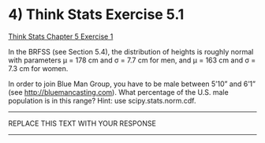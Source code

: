 # 4) Think Stats Exercise 5.1

[Think Stats Chapter 5 Exercise 1](http://greenteapress.com/thinkstats2/html/thinkstats2006.html#toc50)

In the BRFSS (see Section 5.4), the distribution of heights is roughly normal with parameters µ = 178 cm and σ = 7.7 cm for men, and µ = 163 cm and σ = 7.3 cm for women.

In order to join Blue Man Group, you have to be male between 5’10” and 6’1” (see http://bluemancasting.com). What percentage of the U.S. male population is in this range? Hint: use scipy.stats.norm.cdf.

---

REPLACE THIS TEXT WITH YOUR RESPONSE

---